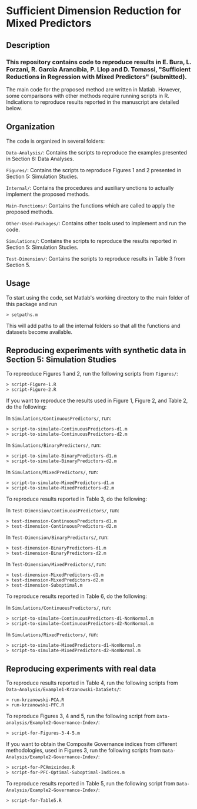 # Sufficient Dimension Reduction for Mixed Predictors

## Description

### This repository contains code to reproduce results in E. Bura, L. Forzani, R. Garcia Arancibia, P. Llop and D. Tomassi, "Sufficient Reductions in Regression with Mixed Predictors" (submitted).

The main code for the proposed method are written in Matlab. However, some comparisons with other methods require running scripts in R. Indications to reproduce results reported in the manuscript are detailed below.

## Organization

The code is organized in several folders:

```Data-Analysis/```: Contains the scripts to reproduce the examples presented in Section 6: Data Analyses.

```Figures/```: Contains the scripts to reproduce Figures 1 and 2 presented in Section 5: Simulation Studies.

```Internal/```: Contains the procedures and auxiliary unctions to actually implement the proposed methods.

```Main-Functions/```: Contains the functions which are called to apply the proposed methods.

```Other-Used-Packages/```: Contains other tools used to implement and run the code.

```Simulations/```: Contains the scripts to reproduce the results reported in Section 5: Simulation Studies.

```Test-Dimension/```: Contains the scripts to reproduce results in Table 3 from Section 5.


## Usage

To start using the code, set Matlab's working directory to the main folder of this package and run

```
> setpaths.m
```

This will add paths to all the internal folders so that all the functions and datasets become available.


## Reproducing experiments with synthetic data in Section 5: Simulation Studies

To repreoduce Figures 1 and 2, run the following scripts from ```Figures/```:

```
> script-Figure-1.R
> script-Figure-2.R
```

If you want to reproduce the results used in Figure 1, Figure 2, and Table 2, do the following:

In ```Simulations/ContinuousPredictors/```, run:
```
> script-to-simulate-ContinuousPredictors-d1.m
> script-to-simulate-ContinuousPredictors-d2.m
```

In ```Simulations/BinaryPredictors/```, run:
```
> script-to-simulate-BinaryPredictors-d1.m
> script-to-simulate-BinaryPredictors-d2.m
```

In ```Simulations/MixedPredictors/```, run:
```
> script-to-simulate-MixedPredictors-d1.m
> script-to-simulate-MixedPredictors-d2.m
```

To reproduce results reported in Table 3, do the following:

In ```Test-Dimension/ContinuousPredictors/```, run:
```
> test-dimension-ContinuousPredictors-d1.m
> test-dimension-ContinuousPredictors-d2.m
```

In ```Test-Dimension/BinaryPredictors/```, run:
```
> test-dimension-BinaryPredictors-d1.m
> test-dimension-BinaryPredictors-d2.m
```

In ```Test-Dimension/MixedPredictors/```, run:
```
> test-dimension-MixedPredictors-d1.m
> test-dimension-MixedPredictors-d2.m
> test-dimension-Suboptimal.m
```

To reproduce results reported in Table 6, do the following:

In ```Simulations/ContinuousPredictors/```, run:
```
> script-to-simulate-ContinuousPredictors-d1-NonNormal.m
> script-to-simulate-ContinuousPredictors-d2-NonNormal.m
```

In ```Simulations/MixedPredictors/```, run:
```
> script-to-simulate-MixedPredictors-d1-NonNormal.m
> script-to-simulate-MixedPredictors-d2-NonNormal.m
```

## Reproducing experiments with real data

To reproduce results reported in Table 4, run the following scripts from ```Data-Analysis/Example1-Krzanowski-DataSets/```:

```
> run-krzanowski-PCA.R
> run-krzanowski-PFC.R
```

To reproduce Figures 3, 4 and 5, run the following script from ```Data-analysis/Example2-Governance-Index/```:

```
> script-for-Figures-3-4-5.m
```

If you want to obtain the Composite Governance indices from different methodologies, used in Figures 3, run the following scripts from ```Data-Analysis/Example2-Governance-Index/```:
```
> script-for-PCAmixindex.R
> script-for-PFC-Optimal-Suboptimal-Indices.m
```

To reproduce results reported in Table 5, run the following script from ```Data-Analysis/Example2-Governance-Index/```:

```
> script-for-Table5.R
```











